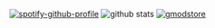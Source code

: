 [![spotify-github-profile](https://spotify-github-profile.vercel.app/api/view?uid=owain.jones74&cover_image=true&theme=default)](https://spotify-github-profile.vercel.app/api/view?uid=owain.jones74&redirect=true)
![github stats](https://github-readme-stats.vercel.app/api?username=owainjones74&show_icons=true&theme=synthwave)
[![gmodstore](https://0wain.xyz/gms-git-readme?id=76561198058562944)](https://www.gmodstore.com/users/owain)
